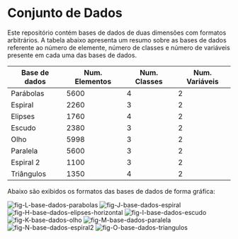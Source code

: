 # Conjunto de Dados
Este repositório contém bases de dados de duas dimensões com formatos arbitrários. 
A tabela abaixo apresenta um resumo sobre as bases de dados referente ao número de elemente, número de classes e número de variáveis presente em cada uma das bases de dados.


| Base de dados       |  Num. Elementos     |  Num. Classes       |  Num. Variáveis     |
| ------------------- | ------------------- | ------------------- | ------------------- |
|  Parábolas          |         5600        |          4          |          2          |
|  Espiral            |         2260        |          3          |          2          |
|  Elipses            |         1760        |          4          |          2          |
|  Escudo             |         2380        |          3          |          2          |
|  Olho               |         5998        |          3          |          2          |
|  Paralela           |         5600        |          3          |          2          |
|  Espiral 2          |         1100        |          3          |          2          |
|  Triângulos         |         1350        |          4          |          2          |

Abaixo são exibidos os formatos das bases de dados de forma gráfica:

![fig-L-base-dados-parabolas](https://user-images.githubusercontent.com/18250857/114408424-c567d400-9b7f-11eb-8718-bd5f1b8f11f8.png)
![fig-J-base-dados-espiral](https://user-images.githubusercontent.com/18250857/114408524-df091b80-9b7f-11eb-9f19-922fdf6feddc.png)
![fig-H-base-dados-elipses-horizontal](https://user-images.githubusercontent.com/18250857/114408541-e3353900-9b7f-11eb-9454-651263c6de01.png)
![fig-I-base-dados-escudo](https://user-images.githubusercontent.com/18250857/114408567-eaf4dd80-9b7f-11eb-9596-564a717ccba6.png)
![fig-K-base-dados-olho](https://user-images.githubusercontent.com/18250857/114408571-ec260a80-9b7f-11eb-8f62-648d65ba1e3c.png)
![fig-M-base-dados-paralela](https://user-images.githubusercontent.com/18250857/114408608-f811cc80-9b7f-11eb-94d4-4d090f0ce027.png)
![fig-N-base-dados-espiral2](https://user-images.githubusercontent.com/18250857/114408726-1677c800-9b80-11eb-89c4-5c8a3c74ef65.png)
![fig-O-base-dados-triangulos](https://user-images.githubusercontent.com/18250857/114408745-1c6da900-9b80-11eb-8486-d479f0a2259a.png)
